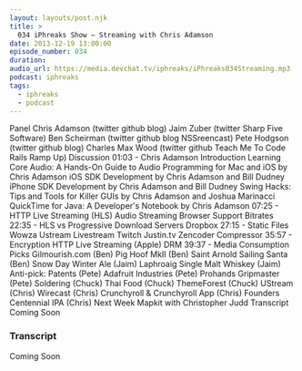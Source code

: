 ```yaml
---
layout: layouts/post.njk
title: >
  034 iPhreaks Show – Streaming with Chris Adamson
date: 2013-12-19 13:00:00
episode_number: 034
duration:
audio_url: https://media.devchat.tv/iphreaks/iPhreaks034Streaming.mp3
podcast: iphreaks
tags:
  - iphreaks
  - podcast
---
```


Panel Chris Adamson (twitter github blog) Jaim Zuber (twitter Sharp Five Software) Ben Scheirman (twitter github blog NSSreencast) Pete Hodgson (twitter github blog) Charles Max Wood (twitter github Teach Me To Code Rails Ramp Up) Discussion 01:03 - Chris Adamson Introduction Learning Core Audio: A Hands-On Guide to Audio Programming for Mac and iOS by Chris Adamson iOS SDK Development by Chris Adamson and Bill Dudney iPhone SDK Development by Chris Adamson and Bill Dudney Swing Hacks: Tips and Tools for Killer GUIs by Chris Adamson and Joshua Marinacci QuickTime for Java: A Developer's Notebook by Chris Adamson 07:25 - HTTP Live Streaming (HLS) Audio Streaming Browser Support Bitrates 22:35 - HLS vs Progressive Download Servers Dropbox 27:15 - Static Files Wowza Ustream Livestream Twitch Justin.tv Zencoder Compressor 35:57 - Encryption HTTP Live Streaming (Apple) DRM 39:37 - Media Consumption Picks Gilmourish.com (Ben) Pig Hoof MkII (Ben) Saint Arnold Sailing Santa (Ben) Snow Day Winter Ale (Jaim) Laphroaig Single Malt Whiskey (Jaim) Anti-pick: Patents (Pete) Adafruit Industries (Pete) Prohands Gripmaster (Pete) Soldering (Chuck) Thai Food (Chuck) ThemeForest (Chuck) UStream (Chris) Wirecast (Chris) Crunchyroll & Crunchyroll App (Chris) Founders Centennial IPA (Chris) Next Week Mapkit with Christopher Judd Transcript Coming Soon

### Transcript

Coming Soon
